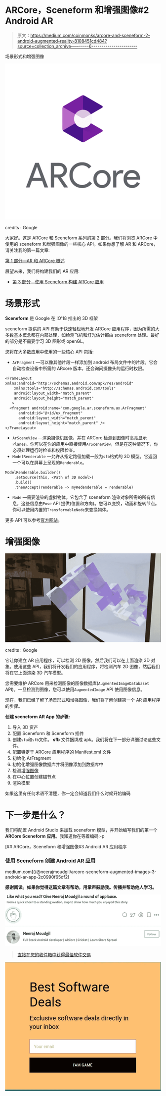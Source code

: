 # ARCore，Sceneform 和增强图像#2 Android AR

> 原文：<https://medium.com/coinmonks/arcore-and-sceneform-2-android-augmented-reality-8108451cd484?source=collection_archive---------6----------------------->

场景形式和增强图像

![](img/c3310afff9375d770f972cdfa121cbba.png)

credits : Google

大家好。这是 ARCore 和 Sceneform 系列的第 2 部分。我们将浏览 ARCore 中使用的 sceneform 和增强图像的一些核心 API。如果你想了解 AR 和 ARCore，请关注我的第一篇文章:

[第 1 部分—AR 和 ARCore 概述](/@neerajmoudgil/arcore-and-sceneform-1-android-augmented-reality-2580e7446748)

展望未来，我们将构建我们的 AR 应用:

*   [第 3 部分—使用 Sceneform 构建 ARCore 应用](/@neerajmoudgil/arcore-sceneform-augmented-images-3-android-ar-app-2c0990f65df2)

# 场景形式

**Sceneform** 是 Google 在 IO'18 推出的 3D 框架

sceneform 提供的 API 有助于快速轻松地开发 ARCore 应用程序，因为所需的大多数基本概念都在内部处理，如检测飞机和灯光估计都由 sceneform 处理。最好的部分是不需要学习 3D 图形或 openGL。

您将在大多数应用中使用的一些核心 API 包括:

*   `ArFragment` —可以像其他片段一样添加到 android 布局文件中的片段。它会自动检查设备中所需的 ARcore 版本，还会询问摄像头的运行时权限。

```
<FrameLayout xmlns:android="http://schemas.android.com/apk/res/android"
    xmlns:tools="http://schemas.android.com/tools"
    android:layout_width="match_parent"
    android:layout_height="match_parent"
   >
  <fragment android:name="com.google.ar.sceneform.ux.ArFragment"
      android:id="@+id/ux_fragment"
      android:layout_width="match_parent"
      android:layout_height="match_parent" />
</FrameLayout>
```

*   `ArSceneView` —渲染摄像机图像，并在 ARCore 检测到图像时高亮显示`Planes`。你可以在你的应用中直接使用`ArSceneView`，但是在这种情况下，你必须处理运行时检查和权限检查。
*   `ModelRenderable` —允许从指定路径加载一般为`sfb`格式的 3D 模型。它返回一个可以在屏幕上呈现的`Renderable`。

```
ModelRenderable.builder()
    .setSource(this, <Path of 3D model>)
    .build()
    .thenAccept(renderable -> myRedenderable = renderable)
```

*   `Node` —需要渲染的虚拟物体。它包含了 sceneform 渲染对象所需的所有信息，这些信息由`Pose` API 提供(位置和方向)。您可以变换，动画和旋转节点。你可以使用内置的`TransformableNode`来变换物体。

更多 API 可以参考[官方网站](https://developers.google.com/ar/develop/java/sceneform/)。

# 增强图像

![](img/1f49c4c411e0d73eddf81bfcc7814a89.png)

credits : Google

它让你建立 AR 应用程序，可以检测 2D 图像，然后我们可以在上面渲染 3D 对象。使用这些 API，我们将开发我们的应用程序，将检测汽车 2D 图像，然后我们将在它上面渲染 3D 汽车模型。

您需要维护 ARCore 用来检测图像的图像数据库(`AugmentedImageDatabaset` API)。一旦检测到图像，您可以使用`AugmentedImage` API 使用图像信息。

现在，我们已经了解了场景形式和增强图像，我们将了解创建第一个 AR 应用程序的步骤。

**创建 sceneform AR App 的步骤:**

1.  导入 3D 资产
2.  配置 Sceneform 和 Sceneform 插件
3.  创建`sfa`和`sfb`文件。 **sfb** 文件捆绑成 apk。我们将在下一部分详细讨论这些文件。
4.  配置特定于 ARCore 应用程序的 Manifest.xml 文件
5.  初始化 ArFragment
6.  初始化增强图像数据库并将图像添加到数据库中
7.  检测[增强图像](https://developers.google.com/ar/develop/java/augmented-images/)
8.  在中心位置创建锚节点
9.  渲染模型

如果这里有任何术语不清楚，你一定会知道我们什么时候开始编码

# 下一步是什么？

我们将配置 Android Studio 来加载 sceneform 模型，并开始编写我们的第一个 **ARCore Sceneform 应用**。我知道你在等着编码:-p

[](/@neerajmoudgil/arcore-sceneform-augmented-images-3-android-ar-app-2c0990f65df2) [## ARCore，Sceneform 和增强图像#3 Android AR 应用程序

### 使用 Sceneform 创建 Android AR 应用

medium.com](/@neerajmoudgil/arcore-sceneform-augmented-images-3-android-ar-app-2c0990f65df2) 

**感谢阅读。如果你觉得这篇文章有帮助，用掌声鼓励我。传播并帮助他人学习。**

![](img/1fe26383361acfff51f623aa906e2165.png)

> [直接在您的收件箱中获得最佳软件交易](https://coincodecap.com/?utm_source=coinmonks)

[![](img/7c0b3dfdcbfea594cc0ae7d4f9bf6fcb.png)](https://coincodecap.com/?utm_source=coinmonks)